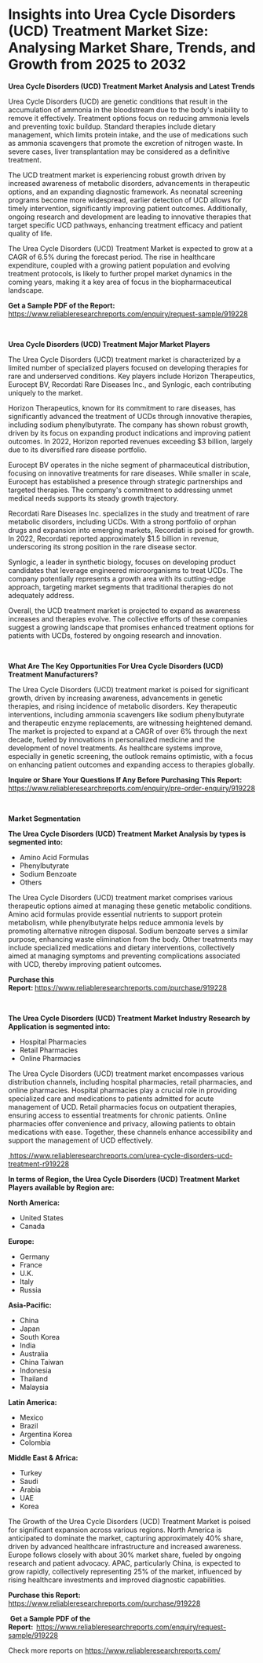 <p><h1>Insights into Urea Cycle Disorders (UCD) Treatment Market Size: Analysing Market Share, Trends, and Growth from 2025 to 2032</h1></p><p><strong>Urea Cycle Disorders (UCD) Treatment Market Analysis and Latest Trends</strong></p>
<p><p>Urea Cycle Disorders (UCD) are genetic conditions that result in the accumulation of ammonia in the bloodstream due to the body's inability to remove it effectively. Treatment options focus on reducing ammonia levels and preventing toxic buildup. Standard therapies include dietary management, which limits protein intake, and the use of medications such as ammonia scavengers that promote the excretion of nitrogen waste. In severe cases, liver transplantation may be considered as a definitive treatment.</p><p>The UCD treatment market is experiencing robust growth driven by increased awareness of metabolic disorders, advancements in therapeutic options, and an expanding diagnostic framework. As neonatal screening programs become more widespread, earlier detection of UCD allows for timely intervention, significantly improving patient outcomes. Additionally, ongoing research and development are leading to innovative therapies that target specific UCD pathways, enhancing treatment efficacy and patient quality of life.</p><p>The Urea Cycle Disorders (UCD) Treatment Market is expected to grow at a CAGR of 6.5% during the forecast period. The rise in healthcare expenditure, coupled with a growing patient population and evolving treatment protocols, is likely to further propel market dynamics in the coming years, making it a key area of focus in the biopharmaceutical landscape.</p></p>
<p><strong>Get a Sample PDF of the Report:&nbsp;</strong> <a href="https://www.reliableresearchreports.com/enquiry/request-sample/919228?utm_campaign=2646&utm_medium=2&utm_source=Github&utm_content=ia&utm_term=03032025&utm_id=urea-cycle-disorders-ucd-treatment">https://www.reliableresearchreports.com/enquiry/request-sample/919228</a></p>
<p>&nbsp;</p>
<p><strong>Urea Cycle Disorders (UCD) Treatment Major Market Players</strong></p>
<p><p>The Urea Cycle Disorders (UCD) treatment market is characterized by a limited number of specialized players focused on developing therapies for rare and underserved conditions. Key players include Horizon Therapeutics, Eurocept BV, Recordati Rare Diseases Inc., and Synlogic, each contributing uniquely to the market.</p><p>Horizon Therapeutics, known for its commitment to rare diseases, has significantly advanced the treatment of UCDs through innovative therapies, including sodium phenylbutyrate. The company has shown robust growth, driven by its focus on expanding product indications and improving patient outcomes. In 2022, Horizon reported revenues exceeding $3 billion, largely due to its diversified rare disease portfolio.</p><p>Eurocept BV operates in the niche segment of pharmaceutical distribution, focusing on innovative treatments for rare diseases. While smaller in scale, Eurocept has established a presence through strategic partnerships and targeted therapies. The company's commitment to addressing unmet medical needs supports its steady growth trajectory.</p><p>Recordati Rare Diseases Inc. specializes in the study and treatment of rare metabolic disorders, including UCDs. With a strong portfolio of orphan drugs and expansion into emerging markets, Recordati is poised for growth. In 2022, Recordati reported approximately $1.5 billion in revenue, underscoring its strong position in the rare disease sector.</p><p>Synlogic, a leader in synthetic biology, focuses on developing product candidates that leverage engineered microorganisms to treat UCDs. The company potentially represents a growth area with its cutting-edge approach, targeting market segments that traditional therapies do not adequately address.</p><p>Overall, the UCD treatment market is projected to expand as awareness increases and therapies evolve. The collective efforts of these companies suggest a growing landscape that promises enhanced treatment options for patients with UCDs, fostered by ongoing research and innovation.</p></p>
<p>&nbsp;</p>
<p><strong>What Are The Key Opportunities For Urea Cycle Disorders (UCD) Treatment Manufacturers?</strong></p>
<p><p>The Urea Cycle Disorders (UCD) treatment market is poised for significant growth, driven by increasing awareness, advancements in genetic therapies, and rising incidence of metabolic disorders. Key therapeutic interventions, including ammonia scavengers like sodium phenylbutyrate and therapeutic enzyme replacements, are witnessing heightened demand. The market is projected to expand at a CAGR of over 6% through the next decade, fueled by innovations in personalized medicine and the development of novel treatments. As healthcare systems improve, especially in genetic screening, the outlook remains optimistic, with a focus on enhancing patient outcomes and expanding access to therapies globally.</p></p>
<p><strong>Inquire or Share Your Questions If Any Before Purchasing This Report:</strong> <a href="https://www.reliableresearchreports.com/enquiry/pre-order-enquiry/919228?utm_campaign=2646&utm_medium=2&utm_source=Github&utm_content=ia&utm_term=03032025&utm_id=urea-cycle-disorders-ucd-treatment">https://www.reliableresearchreports.com/enquiry/pre-order-enquiry/919228</a></p>
<p>&nbsp;</p>
<p><strong>Market Segmentation</strong></p>
<p><strong>The Urea Cycle Disorders (UCD) Treatment Market Analysis by types is segmented into:</strong></p>
<p><ul><li>Amino Acid Formulas</li><li>Phenylbutyrate</li><li>Sodium Benzoate</li><li>Others</li></ul></p>
<p><p>The Urea Cycle Disorders (UCD) treatment market comprises various therapeutic options aimed at managing these genetic metabolic conditions. Amino acid formulas provide essential nutrients to support protein metabolism, while phenylbutyrate helps reduce ammonia levels by promoting alternative nitrogen disposal. Sodium benzoate serves a similar purpose, enhancing waste elimination from the body. Other treatments may include specialized medications and dietary interventions, collectively aimed at managing symptoms and preventing complications associated with UCD, thereby improving patient outcomes.</p></p>
<p><strong>Purchase this Report:&nbsp;</strong><a href="https://www.reliableresearchreports.com/purchase/919228?utm_campaign=2646&utm_medium=2&utm_source=Github&utm_content=ia&utm_term=03032025&utm_id=urea-cycle-disorders-ucd-treatment">https://www.reliableresearchreports.com/purchase/919228</a></p>
<p>&nbsp;</p>
<p><strong>The Urea Cycle Disorders (UCD) Treatment Market Industry Research by Application is segmented into:</strong></p>
<p><ul><li>Hospital Pharmacies</li><li>Retail Pharmacies</li><li>Online Pharmacies</li></ul></p>
<p><p>The Urea Cycle Disorders (UCD) treatment market encompasses various distribution channels, including hospital pharmacies, retail pharmacies, and online pharmacies. Hospital pharmacies play a crucial role in providing specialized care and medications to patients admitted for acute management of UCD. Retail pharmacies focus on outpatient therapies, ensuring access to essential treatments for chronic patients. Online pharmacies offer convenience and privacy, allowing patients to obtain medications with ease. Together, these channels enhance accessibility and support the management of UCD effectively.</p></p>
<p><a href="https://www.reliableresearchreports.com/urea-cycle-disorders-ucd-treatment-r919228?utm_campaign=2646&utm_medium=2&utm_source=Github&utm_content=ia&utm_term=03032025&utm_id=urea-cycle-disorders-ucd-treatment">&nbsp;https://www.reliableresearchreports.com/urea-cycle-disorders-ucd-treatment-r919228</a></p>
<p><strong>In terms of Region, the Urea Cycle Disorders (UCD) Treatment Market Players available by Region are:</strong></p>
<p>
    <p> <strong> North America: </strong>
        <ul>
            <li>United States</li>
            <li>Canada</li>
        </ul>
        </p> 
    <p> <strong> Europe: </strong>
        <ul>
            <li>Germany</li>
            <li>France</li>
            <li>U.K.</li>
            <li>Italy</li>
            <li>Russia</li>
        </ul>
        </p> 
    <p> <strong> Asia-Pacific: </strong>
        <ul>
            <li>China</li>
            <li>Japan</li>
            <li>South Korea</li>
            <li>India</li>
            <li>Australia</li>
            <li>China Taiwan</li>
            <li>Indonesia</li>
            <li>Thailand</li>
            <li>Malaysia</li>
        </ul>
        </p> 
    <p> <strong> Latin America: </strong>
        <ul>
            <li>Mexico</li>
            <li>Brazil</li>
            <li>Argentina Korea</li>
            <li>Colombia</li>
        </ul>
        </p> 
    <p> <strong> Middle East & Africa: </strong>
        <ul>
            <li>Turkey</li>
            <li>Saudi</li>
            <li>Arabia</li>
            <li>UAE</li>
            <li>Korea</li>
        </ul>
    </p>
    </p>
<p><p>The Growth of the Urea Cycle Disorders (UCD) Treatment Market is poised for significant expansion across various regions. North America is anticipated to dominate the market, capturing approximately 40% share, driven by advanced healthcare infrastructure and increased awareness. Europe follows closely with about 30% market share, fueled by ongoing research and patient advocacy. APAC, particularly China, is expected to grow rapidly, collectively representing 25% of the market, influenced by rising healthcare investments and improved diagnostic capabilities.</p></p>
<p><strong>Purchase this Report: </strong><a href="https://www.reliableresearchreports.com/purchase/919228?utm_campaign=2646&utm_medium=2&utm_source=Github&utm_content=ia&utm_term=03032025&utm_id=urea-cycle-disorders-ucd-treatment">https://www.reliableresearchreports.com/purchase/919228</a></p>
<p>&nbsp;<strong>Get a Sample PDF of the Report:&nbsp;&nbsp;</strong><a href="https://www.reliableresearchreports.com/enquiry/request-sample/919228?utm_campaign=2646&utm_medium=2&utm_source=Github&utm_content=ia&utm_term=03032025&utm_id=urea-cycle-disorders-ucd-treatment">https://www.reliableresearchreports.com/enquiry/request-sample/919228</a></p>
<p><strong></strong></p>
<p>Check more reports on <a href="https://www.reliableresearchreports.com/?utm_campaign=2646&utm_medium=2&utm_source=Github&utm_content=ia&utm_term=03032025&utm_id=urea-cycle-disorders-ucd-treatment">https://www.reliableresearchreports.com/</a></p>